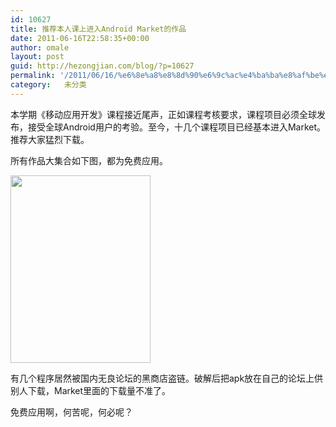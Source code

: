 ```yaml
---
id: 10627
title: 推荐本人课上进入Android Market的作品
date: 2011-06-16T22:58:35+00:00
author: omale
layout: post
guid: http://hezongjian.com/blog/?p=10627
permalink: '/2011/06/16/%e6%8e%a8%e8%8d%90%e6%9c%ac%e4%ba%ba%e8%af%be%e4%b8%8a%e8%bf%9b%e5%85%a5android-market%e7%9a%84%e4%bd%9c%e5%93%81/'
category:   未分类
---
```

本学期《移动应用开发》课程接近尾声，正如课程考核要求，课程项目必须全球发布，接受全球Android用户的考验。至今，十几个课程项目已经基本进入Market。推荐大家猛烈下载。

所有作品大集合如下图，都为免费应用。

[<img alt="" class="aligncenter size-medium wp-image-10628" height="300" src="/uploads/2011/06/market-224x300.png" title="market" width="224"  />](/uploads/2011/06/market.png)

有几个程序居然被国内无良论坛的黑商店盗链。破解后把apk放在自己的论坛上供别人下载，Market里面的下载量不准了。

免费应用啊，何苦呢，何必呢？